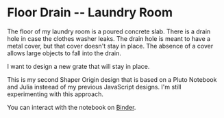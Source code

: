 # Floor Drain -- Laundry Room

The floor of my laundry room is a poured concrete slab.  There is a
drain hole in case the clothes washer leaks.  The drain hole is meant
to have a metal cover, but that cover doesn't stay in place.  The
absence of a cover allows large objects to fall into the drain.

I want to design a new grate that will stay in place.

This is my second Shaper Origin design that is based on a Pluto
Notebook and Julia insteead of my previous JavaScript designs.  I'm
still experimenting with this approach.

You can interact with the notebook on
[Binder](https://binder.plutojl.org/v0.14.7/open?url=https://raw.githubusercontent.com/MarkNahabedian/DesignWithSVG/master/floor_drain/floor_drain.jl).


